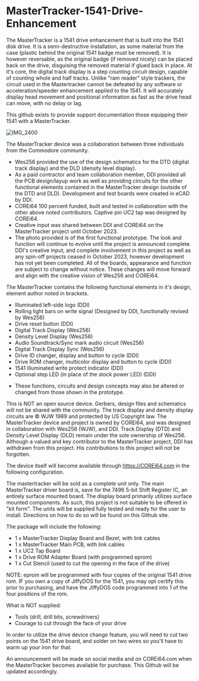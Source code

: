# MasterTracker-1541-Drive-Enhancement

The MasterTracker is a 1541 drive enhancement that is built into the 1541 disk drive.  It is a semi-destructive installation, as some material from the case (plastic behind the original 1541 badge must be removed).  It is however reversable, as the original badge (if removed nicely) can be placed back on the drive, disguising the removed material if glued back in place.  At it's core, the digital track display is a step counting circuit design, capable of counting whole and half tracks.  Unlike "ram reader" style trackers, the circuit used in the Mastertracker cannot be defeated by any software or acceleration/speeder enhancement applied to the 1541.  It will accurately display head movement and positional information as fast as the drive head can move, with no delay or lag.

This github exists to provide support documentation those equipping their 1541 with a MasterTracker.

![IMG_2400](https://github.com/COREi64/MasterTracker-1541-Drive-Enhancement/assets/37495485/f1bec15d-2ff6-4713-a599-a5400386d66e)

The MasterTracker device was a collaboration between three individuals from the Commodore community.
- Wes256 provided the use of the design schematics for the DTD (digital track display) and the DLD (density level display).
- As a paid contractor and team collaboration member, DDI provided all the PCB design/layup work as well as providing circuits for the other functional elements contained in the MasterTracker design (outside of the DTD and DLD).  Development and test boards were created in eCAD by DDI.
- COREi64 100 percent funded, built and tested in collaboration with the other above noted contributors.  Captive pin UC2 tap was designed by COREi64.
- Creative input was shared between DDI and COREi64 on the MasterTracker project until October 2023.
- The photo provided is of the first functional prototype.  The look and function will continue to evolve until the project is announced complete.  DDI's creative input, and complete involvement in this project as well as any spin-off projects ceased in October 2023, however development has not yet been completed.  All of the boards, appearance and function are subject to change without notice.  These changes will move forward and align with the creative vision of Wes256 and COREi64. 

The MasterTracker contains the following functional elements in it's design, element author noted in brackets.
- Illuminated left-side logo (DDI)
- Rolling light bars on write signal (Designed by DDI, functionally revised by Wes256)
- Drive reset button (DDI)
- Digital Track Display (Wes256)
- Density Level Display (Wes256)
- Audio Soundtrack/Sync mark audio circuit (Wes256)
- Digital Track Display Sync (Wes256)
- Drive ID changer, display and button to cycle (DDI)
- Drive ROM changer, multicolor display and button to cycle (DDI)
- 1541 Illuminated write protect indicator (DDI)
- Optional step LED (in place of the stock power LED) (DDI)

* These functions, circuits and design concepts may also be altered or changed from those shown in the prototype.

This is NOT an open source device.  Gerbers, design files and schematics will not be shared with the community.  The track display and density display circuits are © WJW 1989 and protected by US Copyright law.  The MasterTracker device and project is owned by COREi64, and was designed in collaboration with Wes256 (WJW), and DDI.  Track Display (DTD) and Density Level Display (DLD) remain under the sole ownership of Wes256.  Although a valued and key contributor to the MasterTracker project, DDI has withdrawn from this project.  His contributions to this project will not be forgotten.

The device itself will become available through https://COREi64.com in the following configuration.

The mastertracker will be sold as a complete unit only.  The main MasterTracker driver board is, save for the 7496 5-bit Shift Register IC, an entirely surface mounted board.  The display board primarily utilizes surface mounted components.  As such, this project is not suitable to be offered in "kit form".  The units will be supplied fully tested and ready for the user to install.  Directions on how to do so will be found on this Github site.

The package will include the following:

- 1 x MasterTracker Display Board and Bezel, with link cables
- 1 x MasterTracker Main PCB, with link cables
- 1 x UC2 Tap Board
- 1 x Drive ROM Adapter Board (with programmed eprom)
- 1 x Cut Stencil (used to cut the opening in the face of the drive)

NOTE: eprom will be programmed with four copies of the original 1541 drive rom.  IF you own a copy of JiffyDOS for the 1541, you may opt certify this prior to purchasing, and have the JiffyDOS code programmed into 1 of the four positions of the rom.
  
What is NOT supplied:

- Tools (drill, drill bits, screwdrivers)
- Courage to cut through the face of your drive

In order to utilize the drive device change feature, you will need to cut two points on the 1541 drive board, and solder on two wires so you'll have to warm up your iron for that.

An announcement will be made on social media and on COREi64.com when the MasterTracker becomes available for purchase. This Github will be updated accordingly.
